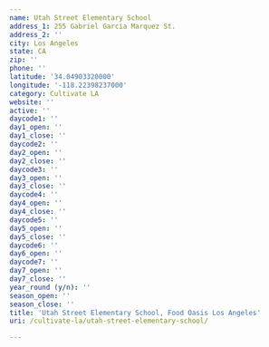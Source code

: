 ```yaml
---
name: Utah Street Elementary School
address_1: 255 Gabriel Garcia Marquez St.
address_2: ''
city: Los Angeles
state: CA
zip: ''
phone: ''
latitude: '34.04903320000'
longitude: '-118.22398237000'
category: Cultivate LA
website: ''
active: ''
daycode1: ''
day1_open: ''
day1_close: ''
daycode2: ''
day2_open: ''
day2_close: ''
daycode3: ''
day3_open: ''
day3_close: ''
daycode4: ''
day4_open: ''
day4_close: ''
daycode5: ''
day5_open: ''
day5_close: ''
daycode6: ''
day6_open: ''
daycode7: ''
day7_open: ''
day7_close: ''
year_round (y/n): ''
season_open: ''
season_close: ''
title: 'Utah Street Elementary School, Food Oasis Los Angeles'
uri: /cultivate-la/utah-street-elementary-school/

---
```

